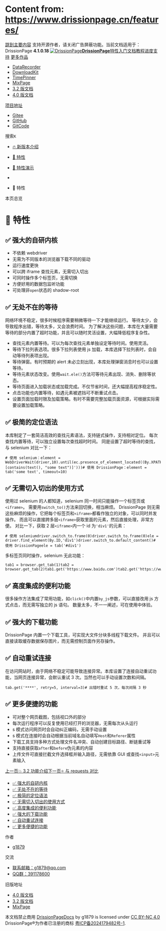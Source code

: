 # Content from: https://www.drissionpage.cn/features/

[跳到主要内容](https://www.drissionpage.cn/features/#__docusaurus_skipToContent_fallback)
支持开源作者，请关闭广告屏蔽功能。当前文档适用于：DrissionPage **4.1.0.18**
[![DrissionPage](https://www.drissionpage.cn/img/color_logo.png)**DrissionPage**](https://www.drissionpage.cn/)[特性](https://www.drissionpage.cn/features/4.1)[入门](https://www.drissionpage.cn/get_start/installation)[文档](https://www.drissionpage.cn/browser_control/intro)[教程](https://www.drissionpage.cn/tutorials/xingqiu)[进度](https://www.drissionpage.cn/versions/4.1.x)[支持](https://www.drissionpage.cn/support)
[更多作品](https://www.drissionpage.cn/features/)
  * [DataRecorder](https://drissionpage.cn/DataRecorderDocs)
  * [DownloadKit](https://drissionpage.cn/DownloadKitDocs)
  * [TimePinner](https://drissionpage.cn/TimePinnerDocs)
  * [MixPage](https://drissionpage.cn/MixPageDocs)
  * [3.2 版文档](https://mall.bilibili.com/neul-next/detailuniversal/detail.html?isMerchant=1&page=detailuniversal_detail&saleType=10&itemsId=12019346&loadingShow=1&noTitleBar=1&msource=merchant_share)
  * [4.0 版文档](https://mall.bilibili.com/neul-next/detailuniversal/detail.html?isMerchant=1&page=detailuniversal_detail&saleType=10&itemsId=12020073&loadingShow=1&noTitleBar=1&msource=merchant_share)


[项目地址](https://www.drissionpage.cn/features/)
  * [Gitee](https://gitee.com/g1879/DrissionPage)
  * [GitHub](https://github.com/g1879/DrissionPage)
  * [GitCode](https://gitcode.com/g1879/DrissionPage)


搜索`K`
  * [🔥 新版本介绍](https://www.drissionpage.cn/features/)
  * [💖 特性](https://www.drissionpage.cn/features/)
  * [🌟 特性演示](https://www.drissionpage.cn/features/)


  * [](https://www.drissionpage.cn/)
  * 💖 特性


本页总览
# 💖 特性
## ✅️️ 强大的自研内核[​](https://www.drissionpage.cn/features/#️️-强大的自研内核 "✅️️ 强大的自研内核的直接链接")
  * 不依赖 webdriver
  * 无需为不同版本的浏览器下载不同的驱动
  * 运行速度更快
  * 可以跨 iframe 查找元素，无需切入切出
  * 可同时操作多个标签页，无需切换
  * 方便好用的数据包监听功能
  * 可处理非`open`状态的 shadow-root


## ✅️️ 无处不在的等待[​](https://www.drissionpage.cn/features/#️️-无处不在的等待 "✅️️ 无处不在的等待的直接链接")
网络环境不稳定，很多时候程序需要稍微等待一下才能继续运行。
等待太少，会导致程序出错，等待太多，又会浪费时间。
为了解决这些问题，本库在大量需要等待的部分内置了超时功能，并且可以随时灵活设置，大幅降低程序复杂性。
  * 查找元素内置等待。可以为每次查找元素单独设定等待时间。使用灵活。
  * 等待下拉列表选项。很多下拉列表使用 js 加载，本库选择下拉列表时，会自动等待列表项出现。
  * 等待弹窗。有时预期的 alert 未必立刻出现，本库处理弹窗消息时也可以设置等待。
  * 等待元素状态改变。使用`wait.ele()`方法可等待元素出现、消失、删除等状态。
  * 等待页面进入加载状态或加载完成。不仅节省时间，还大幅提高程序稳定性。
  * 点击功能也内置等待，如遇元素被遮挡可不断重试点击。
  * 设置页面加载时限及加载策略。有时不需要完整加载页面资源，可根据实际需要设置加载策略。


## ✅️️ 极简的定位语法[​](https://www.drissionpage.cn/features/#️️-极简的定位语法 "✅️️ 极简的定位语法的直接链接")
本库制定了一套简洁高效的查找元素语法，支持链式操作，支持相对定位。
每次查找内置等待，可以独立设置每次查找超时时间。
同是设置了超时等待的查找，与 selenium 对比一下：
```
# 使用 selenium：element = WebDriverWait(driver,10).until(ec.presence_of_element_located((By.XPATH,'//*[contains(text(), "some text")]')))# 使用 DrissionPage：element = tab('some text', timeout=10)
```

## ✅️️ 无需切入切出的使用方式[​](https://www.drissionpage.cn/features/#️️-无需切入切出的使用方式 "✅️️ 无需切入切出的使用方式的直接链接")
使用过 selenium 的人都知道，selenium 同一时间只能操作一个标签页或`<iframe>`。
需要用`switch_to()`方法来回切换，相当麻烦。
DrissionPage 则无需这些麻烦的操作，它把每个标签页和`<iframe>`都看作独立的对象，可以同时并发操作。
而且可以直接跨多层`<iframe>`获取里面的元素，然后直接处理，非常方便。
对比一下，获取 2 层`<iframe>`内一个 id 为`'div1'`的元素：
```
# 使用 seleniumdriver.switch_to.frame(0)driver.switch_to.frame(0)ele = driver.find_element(By.ID,'div1')driver.switch_to.default_content()# 使用 DrissionPageele = tab('#div1')
```

多标签页同时操作，selenium 无此功能：
```
tab1 = browser.get_tab(1)tab2 = browser.get_tab(2)tab1.get('https://www.baidu.com')tab2.get('https://www.163.com')
```

## ✅️️ 高度集成的便利功能[​](https://www.drissionpage.cn/features/#️️-高度集成的便利功能 "✅️️ 高度集成的便利功能的直接链接")
很多操作方法集成了常用功能，如`click()`中内置`by_js`参数，可以直接改用 js 方式点击，而无需写独立的 js 语句。
数量太多，不一一阐述，可在使用中体验。
## ✅️️ 强大的下载功能[​](https://www.drissionpage.cn/features/#️️-强大的下载功能 "✅️️ 强大的下载功能的直接链接")
DrissionPage 内置一个下载工具，可实现大文件分块多线程下载文件。
并且可以直接读取缓存数据保存图片，而无需控制页面作另存操作。
## ✅️️ 自动重试连接[​](https://www.drissionpage.cn/features/#️️-自动重试连接 "✅️️ 自动重试连接的直接链接")
在访问网站时，由于网络不稳定可能导致连接异常。本库设置了连接自动重试功能，当网页连接异常，会默认重试 3 次。当然也可以手动设置次数和间隔。
```
tab.get('****', retry=5, interval=3)# 出错时重试 5 次，每次间隔 3 秒
```

## ✅️️ 更多便捷的功能[​](https://www.drissionpage.cn/features/#️️-更多便捷的功能 "✅️️ 更多便捷的功能的直接链接")
  * 可对整个网页截图，包括视口外的部分
  * 每次运行程序可以反复使用已经打开的浏览器，无需每次从头运行
  * s 模式访问网页时会自动纠正编码，无需手动设置
  * s 模式在连接时会自动根据当前域名自动填写`Host`和`Referer`属性
  * 下载工具支持多种方式处理文件名冲突、自动创建目标路径、断链重试等
  * 支持直接获取`after`和`before`伪元素的内容
  * 上传文件可直接拦截文件选择框并输入路径，无需依靠 GUI 或查找`<input>`元素输入


[上一页💥 3.2 功能介绍](https://www.drissionpage.cn/features/3)[下一页⭐ 与 requests 对比](https://www.drissionpage.cn/features/features_demos/requests)
  * [✅️️ 强大的自研内核](https://www.drissionpage.cn/features/#️️-强大的自研内核)
  * [✅️️ 无处不在的等待](https://www.drissionpage.cn/features/#️️-无处不在的等待)
  * [✅️️ 极简的定位语法](https://www.drissionpage.cn/features/#️️-极简的定位语法)
  * [✅️️ 无需切入切出的使用方式](https://www.drissionpage.cn/features/#️️-无需切入切出的使用方式)
  * [✅️️ 高度集成的便利功能](https://www.drissionpage.cn/features/#️️-高度集成的便利功能)
  * [✅️️ 强大的下载功能](https://www.drissionpage.cn/features/#️️-强大的下载功��能)
  * [✅️️ 自动重试连接](https://www.drissionpage.cn/features/#️️-自动重试连接)
  * [✅️️ 更多便捷的功能](https://www.drissionpage.cn/features/#️️-更多便捷的功能)


作者
  * [g1879](https://gitee.com/g1879)


交流
  * [联系邮箱：g1879@qq.com](https://www.drissionpage.cn/features/)
  * [QQ群：391178600](https://www.drissionpage.cn/features/)


旧版地址
  * [4.0 版文档](https://mall.bilibili.com/neul-next/detailuniversal/detail.html?isMerchant=1&page=detailuniversal_detail&saleType=10&itemsId=12020073&loadingShow=1&noTitleBar=1&msource=merchant_share)
  * [3.2 版文档](https://mall.bilibili.com/neul-next/detailuniversal/detail.html?isMerchant=1&page=detailuniversal_detail&saleType=10&itemsId=12019346&loadingShow=1&noTitleBar=1&msource=merchant_share)
  * [MixPage](https://DrissionPage.cn/mixpagedocs)


本文档禁止商用 [DrissionPageDocs](https://drissionpage.cn) by g1879 is licensed under [CC BY-NC 4.0](http://creativecommons.org/licenses/by-nc/4.0/?ref=chooser-v1)
DrissionPage®为作者已注册的商标 [粤ICP备2024179482号-1](https://beian.miit.gov.cn/).

